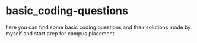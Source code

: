 # basic_coding-questions
here you can find some basic coding questions and their solutions made by myself and start prep for campus placement
